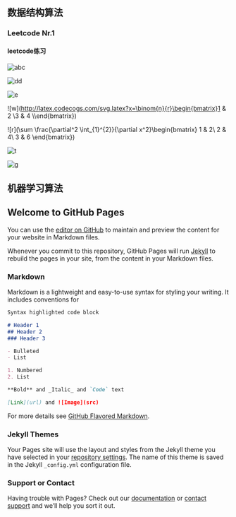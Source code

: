 ## 数据结构算法
### Leetcode Nr.1
#### leetcode练习

![abc](https://latex.codecogs.com/gif.latex?y=x\beta&plus;\epsilon) 

![dd](https://bit.ly/3mNyCo0)


![e](https://bit.ly/3gezn7h)

![w](http://latex.codecogs.com/svg.latex?x=\binom{n}{r}\begin{bmatrix}1 & 2 \\3 & 4 \\\end{bmatrix})

![r](\sum \frac{\partial^2 \int_{1}^{2}}{\partial x^2}\begin{bmatrix} 1 & 2\\ 2 & 4\\ 3 & 6 \end{bmatrix})

![t](https://latex.codecogs.com/gif.latex?\sum&space;\frac{\partial^2&space;\int_{1}^{2}}{\partial&space;x^2}\begin{bmatrix}&space;1&space;&&space;2\\&space;2&space;&&space;4\\&space;3&space;&&space;6&space;\end{bmatrix})

![g](https://latex.codecogs.com/gif.latex?\sum&space;\frac{\partial^2&space;\int_{1}^{2}}{\partial&space;x^2}&space;\prod&space;\sum&space;\bigcap&space;\binom{3}{n})
## 机器学习算法


## Welcome to GitHub Pages

You can use the [editor on GitHub](https://github.com/YafeiXu/uebertek/edit/gh-pages/index.md) to maintain and preview the content for your website in Markdown files.

Whenever you commit to this repository, GitHub Pages will run [Jekyll](https://jekyllrb.com/) to rebuild the pages in your site, from the content in your Markdown files.

### Markdown

Markdown is a lightweight and easy-to-use syntax for styling your writing. It includes conventions for

```markdown
Syntax highlighted code block

# Header 1
## Header 2
### Header 3

- Bulleted
- List

1. Numbered
2. List

**Bold** and _Italic_ and `Code` text

[Link](url) and ![Image](src)
```

For more details see [GitHub Flavored Markdown](https://guides.github.com/features/mastering-markdown/).

### Jekyll Themes

Your Pages site will use the layout and styles from the Jekyll theme you have selected in your [repository settings](https://github.com/YafeiXu/uebertek/settings). The name of this theme is saved in the Jekyll `_config.yml` configuration file.

### Support or Contact

Having trouble with Pages? Check out our [documentation](https://docs.github.com/categories/github-pages-basics/) or [contact support](https://github.com/contact) and we’ll help you sort it out.
